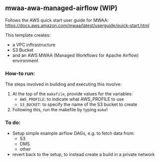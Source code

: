 ## mwaa-awa-managed-airflow (WIP)

Follows the AWS quick start user guide for MWAA: https://docs.aws.amazon.com/mwaa/latest/userguide/quick-start.html

This template creates:
* a VPC inftrastructure
* S3 Bucket
* and an AWS MWAA (Managed Workflows for Apache Airflow) environment

### How-to run:

The steps involved in building and executing this involve:

1) At the top of the `makefile`, provide values for the variables:
    * `AWS_PROFILE`: to indicate what AWS_PROFILE to use
    * `S3_BUCKET`: to specify the name of the S3 bucket to create
2) Following this, run the makefile by typing `make`!

### To do:

* Setup simple example airflow DAGs, e.g. to fetch data from:
    * S3
    * DMS
    * other
* revert back to the setup, to instead create a build in a private network
